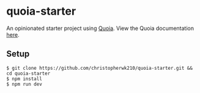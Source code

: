 # quoia-starter

An opinionated starter project using [Quoia](https://github.com/christopherwk210/quoia).
View the Quoia documentation [here](https://christopherwk210.github.io/quoia-documentation/).

## Setup

```
$ git clone https://github.com/christopherwk210/quoia-starter.git && cd quoia-starter
$ npm install
$ npm run dev
```
